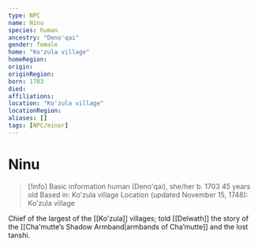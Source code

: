 ```yaml
---
type: NPC
name: Ninu
species: human
ancestry: "Deno'qai"
gender: female
home: "Ko'zula village"
homeRegion:
origin:
originRegion:
born: 1703
died: 
affiliations: 
location: "Ko'zula village"
locationRegion:
aliases: []
tags: [NPC/minor]
---
```

# Ninu
>[!info] Basic information
>human (Deno'qai), she/her
>b. 1703
>45 years old
>Based in: Ko'zula village
>Location (updated November 15, 1748): Ko'zula village

Chief of the largest of the [[Ko'zula]] villages; told [[Delwath]] the story of the [[Cha'mutte’s Shadow Armband|armbands of Cha’mutte]] and the lost tanshi.
